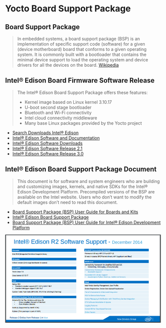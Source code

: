 # Yocto Board Support Package

## Board Support Package

> In embedded systems, a board support package (BSP) is an implementation of specific support code (software) for a given (device motherboard) board that conforms to a given operating system. It is commonly built with a bootloader that contains the minimal device support to load the operating system and device drivers for all the devices on the board. [Wikipedia](https://en.wikipedia.org/wiki/Board_support_package)

## Intel® Edison Board Firmware Software Release

> The Intel® Edison Board Support Package offers these features:
> - Kernel image based on Linux kernel 3.10.17
> - U-boot second stage bootloader
> - Bluetooth and Wi-Fi connectivity
> - Intel cloud connectivity middleware
> - Many base Linux packages provided by the Yocto project

- [Search Downloads Intel® Edison](https://downloadcenter.intel.com/search?keyword=edison)
- [Intel® Edison Software and Documentation](https://communities.intel.com/community/makers/edison/documentation)
- [Intel® Edison Software Downloads](https://software.intel.com/en-us/iot/hardware/edison/downloads)
- [Intel® Edison Software Release 2.1](https://downloadcenter.intel.com/download/24910/Intel-Edison-Software-Release-2-1)
- [Intel® Edison Software Release 3.0](https://downloadmirror.intel.com/25871/eng/iot-devkit-prof-dev-image-edison-20160315.zip)

## Intel® Edison Board Support Package Document

> This document is for software and system engineers who are building and customizing images, kernels, and native SDKs for the Intel® Edison Development Platform. Precompiled versions of the BSP are available on the Intel
website. Users who don’t want to modify the default images don’t need to read this document.

- [Board Support Package (BSP) User Guide for Boards and Kits](http://www.intel.com/content/www/us/en/support/boards-and-kits/000005616.html)
- [Intel® Edison Board Support Package](http://download.intel.com/support/edison/sb/edisonbsp_ug_331188005.pdf)
- [Board Support Package (BSP) User Guide for Intel® Edison Development Platform](https://communities.intel.com/docs/DOC-23159)

![Intel® Edison R2 Software Support](documentation/ScreenshotIntelEdisonBSPComponents.png) 
<center><img src=""></center>